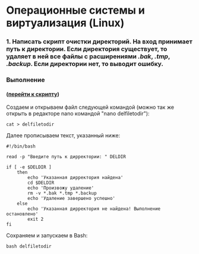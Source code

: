 ﻿# Операционные системы и виртуализация (Linux)

### 1. Написать скрипт **очистки директорий**. На вход принимает путь к директории. Если директория существует, то удаляет в ней все файлы с расширениями *.bak*, *.tmp*, *.backup*. Если директории нет, то **выводит ошибку**.

### Выполнение 
#### ([перейти к скрипту](https://github.com/Terekhov-A-S/Linux-Seminar8-Bash/blob/main/delfiletodir.sh))
Создаем и открываем файл следующей командой (можно так же открыть в редакторе nano командой "nano delfiletodir"):
```
cat > delfiletodir
```
Далее прописываем текст, указанный ниже:

```
#!/bin/bash

read -p "Введите путь к дирректории: " DELDIR

if [ -e $DELDIR ]
    then
        echo 'Указанная дирректория найдена'
        cd $DELDIR
        echo 'Произвожу удаление'
        rm -v *.bak *.tmp *.backup
        echo 'Удаление завершено успешно'
    else
        echo 'Указанная дирректория не найдена! Выполнение остановлено'
        exit 2
fi
```
Сохраняем и запускаем в Bash:
```
bash delfiletodir
```
